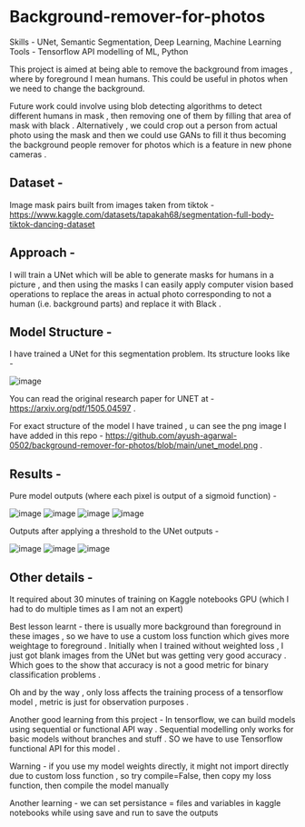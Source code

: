 # Background-remover-for-photos

Skills - UNet, Semantic Segmentation, Deep Learning, Machine Learning
Tools - Tensorflow API modelling of ML, Python

This project is aimed at being able to remove the background from images , where by foreground I mean humans. This could be useful in photos when we need to change the background. 

Future work could involve using blob detecting algorithms to detect different humans in mask , then removing one of them by filling that area of mask with black . Alternatively , we could crop out a person from actual photo using the mask and then we could use GANs to fill it thus becoming the background people remover for photos which is a feature in new phone cameras . 

## Dataset -

Image mask pairs built from images taken from tiktok - https://www.kaggle.com/datasets/tapakah68/segmentation-full-body-tiktok-dancing-dataset

## Approach - 

I will train a UNet which will be able to generate masks for humans in a picture , and then using the masks I can easily apply computer vision based operations to replace the areas in actual photo corresponding to not a human (i.e. background parts) and replace it with Black .

## Model Structure - 

I have trained a UNet for this segmentation problem. Its structure looks like - 

![image](https://github.com/ayush-agarwal-0502/background-remover-for-photos/assets/86561124/fc49e365-7ba4-4942-8742-7f90073cc6f4)

You can read the original research paper for UNET at - https://arxiv.org/pdf/1505.04597 .

For exact structure of the model I have trained , u can see the png image I have added in this repo - https://github.com/ayush-agarwal-0502/background-remover-for-photos/blob/main/unet_model.png .

## Results - 

Pure model outputs (where each pixel is output of a sigmoid function) - 

![image](https://github.com/ayush-agarwal-0502/background-remover-for-photos/assets/86561124/6de72c46-4afd-4418-9a77-40c953a237d8)
![image](https://github.com/ayush-agarwal-0502/background-remover-for-photos/assets/86561124/7184fb12-f15b-4f9b-bd4a-41d49220d396)
![image](https://github.com/ayush-agarwal-0502/background-remover-for-photos/assets/86561124/06405894-1fc3-43b6-938a-31aa53b91ae9)
![image](https://github.com/ayush-agarwal-0502/background-remover-for-photos/assets/86561124/b315e790-0e2c-4bf9-8616-59415cc95940)
<!-- ![image](https://github.com/ayush-agarwal-0502/background-remover-for-photos/assets/86561124/6cb459d3-5eb1-448b-9844-af9773271d06) -->


Outputs after applying a threshold to the UNet outputs - 

![image](https://github.com/ayush-agarwal-0502/background-remover-for-photos/assets/86561124/6dc01a89-6d51-4473-80b8-19f46b0ff7fd)
![image](https://github.com/ayush-agarwal-0502/background-remover-for-photos/assets/86561124/877f7e6b-5175-4e53-bb37-8e14696bf14f)
![image](https://github.com/ayush-agarwal-0502/background-remover-for-photos/assets/86561124/b3984951-504a-40bd-b55f-dda039580fc4)


## Other details - 

It required about 30 minutes of training on Kaggle notebooks GPU (which I had to do multiple times as I am not an expert)

Best lesson learnt - there is usually more background than foreground in these images , so we have to use a custom loss function which gives more weightage to foreground . Initially when I trained without weighted loss , I just got blank images from the UNet but was getting very good accuracy . Which goes to the show that accuracy is not a good metric for binary classification problems .

Oh and by the way , only loss affects the training process of a tensorflow model , metric is just for observation purposes . 

Another good learning from this project - In tensorflow, we can build models using sequential or functional API way . Sequential modelling only works for basic models without branches and stuff . SO we have to use Tensorflow functional API for this model . 

Warning - if you use my model weights directly, it might not import directly due to custom loss function , so try compile=False, then copy my loss function, then compile the model manually 

Another learning - we can set persistance = files and variables in kaggle notebooks while using save and run to save the outputs 
